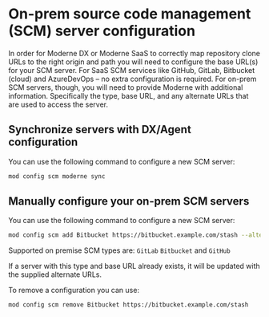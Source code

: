 # On-prem source code management (SCM) server configuration

In order for Moderne DX or Moderne SaaS to correctly map repository clone URLs to the right origin and path you will need to configure the base URL(s) for your SCM server. For SaaS SCM services like GitHub, GitLab, Bitbucket (cloud) and AzureDevOps – no extra configuration is required. For on-prem SCM servers, though, you will need to provide Moderne with additional information. Specifically the type, base URL, and any alternate URLs that are used to access the server.

## Synchronize servers with DX/Agent configuration

You can use the following command to configure a new SCM server:

```bash
mod config scm moderne sync
```

## Manually configure your on-prem SCM servers

You can use the following command to configure a new SCM server:

```bash
mod config scm add Bitbucket https://bitbucket.example.com/stash --alternate-url ssh://bitbucket.example.com:7999 --alternate-url http://bitbucket.example.com:8080/stash
```

Supported on premise SCM types are: `GitLab` `Bitbucket` and `GitHub`

If a server with this type and base URL already exists, it will be updated with the supplied alternate URLs.

To remove a configuration you can use:

```bash
mod config scm remove Bitbucket https://bitbucket.example.com/stash
```

